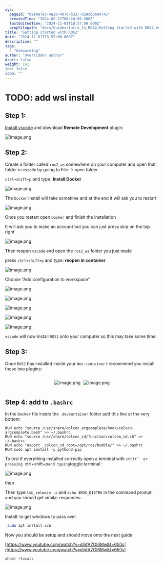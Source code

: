 ```yaml
---
sys:
  pageId: "89e0a78c-4e2b-4070-b327-d28cb0694742"
  createdTime: "2024-08-21T00:24:00.000Z"
  lastEditedTime: "2024-11-01T18:57:00.000Z"
  propFilepath: "docs/Guides/intro_to_ROS2/Getting started with ROS2.md"
title: "Getting started with ROS2"
date: "2024-11-01T18:57:00.000Z"
description: ""
tags:
  - "Onboarding"
author: "Overridden author"
draft: false
weight: 141
toc: false
icon: ""
---
```


# TODO: add wsl install

## Step 1:

[Install vscode](https://code.visualstudio.com/download) and download **Remote Development** plugin:

![image.png](https://prod-files-secure.s3.us-west-2.amazonaws.com/d518164a-d88e-44d1-a4ee-3adb3bd8bce0/efb52993-1881-4a40-b95e-6f020334f022/image.png?X-Amz-Algorithm=AWS4-HMAC-SHA256&X-Amz-Content-Sha256=UNSIGNED-PAYLOAD&X-Amz-Credential=ASIAZI2LB4662HJ4H7GI%2F20250317%2Fus-west-2%2Fs3%2Faws4_request&X-Amz-Date=20250317T090959Z&X-Amz-Expires=3600&X-Amz-Security-Token=IQoJb3JpZ2luX2VjEOj%2F%2F%2F%2F%2F%2F%2F%2F%2F%2FwEaCXVzLXdlc3QtMiJIMEYCIQDZCQYGpp8YF5t0SMjmPZvRhD6c%2FvV2q9hUCwbm8ZB9ZAIhAPu5km25WG2POD6q00UbHXMT5XMK0hjhBs9aB2bjM517Kv8DCEEQABoMNjM3NDIzMTgzODA1Igzj5HW%2FY84XCbN2dewq3AOLDsKDmIVN%2FXWTSPAjFU7j9zJiOFs4%2F%2BSQz5d%2FUXUNci%2Bh29Zy3Q4N4rXheWIV0C24n6vFSvp%2BwsHz%2F%2B0S4z2gjXfPNd191HTXyGMtS%2BBdH4SzOnyOFBqXygQZt5ejdL615iBAlG7R9lw1b50SKeDKyWdr6TAN%2FHkanW8tPxcavNsMUIzXEb7rL9D5XmmuMxD%2FSaf%2B%2BJdDfYGHiyCOMS%2BII5ARLykyVnjF%2BOAOTJ12NMrXz9bSdWVf%2BmQ6ughFWYNNAHIV4gTQGtMGqEZxWzVMaLkKpCg%2FIuRPqmpWIZT1SW4ylDZEgz9ywpzGsOth1jM0WYg5oWIDKzLivkhPD9jIwaXc32%2BwrRvgBOgK%2F8f550IsS3uDrF2YKFtIRxwlCPzeLNlHY4mlGT%2BGhqLpdO92%2FQAMIVGjTx8U4E%2BIV7LPNH7C%2Fx%2ByxpdII9kcnen2BJhCy2yi8L79aM%2F846QcjEQLoOtGc9kxYBis26sVJUyTv2GHdzOThakIFjDGrilfLpNGsOYt0Wm0hokLmKBMmX3tgryO0RGJHhTdkjrOCjqOZQuIiSDVGBqxOctO7pqeMc2RHEaulWEUZPd%2BQW4kUDlgwVfH0fFVVmZC0Nykmoxib2revV2cj7O%2BBEUKJTD7r9%2B%2BBjqkARPeci5wUY1AB0Fn1g33twsI4To%2BZSiwzYSphPGabGJPh5tbcUblfkkngCEqUThfBmUC%2BFE2gzVzC%2BTllQRn4fp3XwjmTm9a8R6LOH7Z9yFCsvHP3p5P8ld3hmQmBRF9XhaxqualzDrsEUQtv0%2BC5J6ymceupIqrWvlvkpEL%2FMK8nKX%2FXObY2Fe3pvkYSQKChUQLk1IPQrqe7XLzO2ip5ZEo86He&X-Amz-Signature=e5f2ba3d07f9f21edcae0885cce10420fd1267f12adf34e3f41cff87312a6498&X-Amz-SignedHeaders=host&x-id=GetObject)

## Step 2:

Create a folder called `ros2_ws` somewhere on your computer and open that folder in `vscode` by going to File → open folder 

`ctrl+shift+p` and type: **Install Docker**

![image.png](https://prod-files-secure.s3.us-west-2.amazonaws.com/d518164a-d88e-44d1-a4ee-3adb3bd8bce0/2269dc0e-1cd5-47ff-bceb-c04ad9b2eab0/image.png?X-Amz-Algorithm=AWS4-HMAC-SHA256&X-Amz-Content-Sha256=UNSIGNED-PAYLOAD&X-Amz-Credential=ASIAZI2LB4662HJ4H7GI%2F20250317%2Fus-west-2%2Fs3%2Faws4_request&X-Amz-Date=20250317T090959Z&X-Amz-Expires=3600&X-Amz-Security-Token=IQoJb3JpZ2luX2VjEOj%2F%2F%2F%2F%2F%2F%2F%2F%2F%2FwEaCXVzLXdlc3QtMiJIMEYCIQDZCQYGpp8YF5t0SMjmPZvRhD6c%2FvV2q9hUCwbm8ZB9ZAIhAPu5km25WG2POD6q00UbHXMT5XMK0hjhBs9aB2bjM517Kv8DCEEQABoMNjM3NDIzMTgzODA1Igzj5HW%2FY84XCbN2dewq3AOLDsKDmIVN%2FXWTSPAjFU7j9zJiOFs4%2F%2BSQz5d%2FUXUNci%2Bh29Zy3Q4N4rXheWIV0C24n6vFSvp%2BwsHz%2F%2B0S4z2gjXfPNd191HTXyGMtS%2BBdH4SzOnyOFBqXygQZt5ejdL615iBAlG7R9lw1b50SKeDKyWdr6TAN%2FHkanW8tPxcavNsMUIzXEb7rL9D5XmmuMxD%2FSaf%2B%2BJdDfYGHiyCOMS%2BII5ARLykyVnjF%2BOAOTJ12NMrXz9bSdWVf%2BmQ6ughFWYNNAHIV4gTQGtMGqEZxWzVMaLkKpCg%2FIuRPqmpWIZT1SW4ylDZEgz9ywpzGsOth1jM0WYg5oWIDKzLivkhPD9jIwaXc32%2BwrRvgBOgK%2F8f550IsS3uDrF2YKFtIRxwlCPzeLNlHY4mlGT%2BGhqLpdO92%2FQAMIVGjTx8U4E%2BIV7LPNH7C%2Fx%2ByxpdII9kcnen2BJhCy2yi8L79aM%2F846QcjEQLoOtGc9kxYBis26sVJUyTv2GHdzOThakIFjDGrilfLpNGsOYt0Wm0hokLmKBMmX3tgryO0RGJHhTdkjrOCjqOZQuIiSDVGBqxOctO7pqeMc2RHEaulWEUZPd%2BQW4kUDlgwVfH0fFVVmZC0Nykmoxib2revV2cj7O%2BBEUKJTD7r9%2B%2BBjqkARPeci5wUY1AB0Fn1g33twsI4To%2BZSiwzYSphPGabGJPh5tbcUblfkkngCEqUThfBmUC%2BFE2gzVzC%2BTllQRn4fp3XwjmTm9a8R6LOH7Z9yFCsvHP3p5P8ld3hmQmBRF9XhaxqualzDrsEUQtv0%2BC5J6ymceupIqrWvlvkpEL%2FMK8nKX%2FXObY2Fe3pvkYSQKChUQLk1IPQrqe7XLzO2ip5ZEo86He&X-Amz-Signature=d9217ceebe828764ad6d8955078a5599292961c7d1915117d877b28350561822&X-Amz-SignedHeaders=host&x-id=GetObject)

The `Docker` install will take sometime and at the end it will ask you to restart

![image.png](https://prod-files-secure.s3.us-west-2.amazonaws.com/d518164a-d88e-44d1-a4ee-3adb3bd8bce0/ed233f78-be33-4b1f-b89c-9c346c0e961e/image.png?X-Amz-Algorithm=AWS4-HMAC-SHA256&X-Amz-Content-Sha256=UNSIGNED-PAYLOAD&X-Amz-Credential=ASIAZI2LB4662HJ4H7GI%2F20250317%2Fus-west-2%2Fs3%2Faws4_request&X-Amz-Date=20250317T090959Z&X-Amz-Expires=3600&X-Amz-Security-Token=IQoJb3JpZ2luX2VjEOj%2F%2F%2F%2F%2F%2F%2F%2F%2F%2FwEaCXVzLXdlc3QtMiJIMEYCIQDZCQYGpp8YF5t0SMjmPZvRhD6c%2FvV2q9hUCwbm8ZB9ZAIhAPu5km25WG2POD6q00UbHXMT5XMK0hjhBs9aB2bjM517Kv8DCEEQABoMNjM3NDIzMTgzODA1Igzj5HW%2FY84XCbN2dewq3AOLDsKDmIVN%2FXWTSPAjFU7j9zJiOFs4%2F%2BSQz5d%2FUXUNci%2Bh29Zy3Q4N4rXheWIV0C24n6vFSvp%2BwsHz%2F%2B0S4z2gjXfPNd191HTXyGMtS%2BBdH4SzOnyOFBqXygQZt5ejdL615iBAlG7R9lw1b50SKeDKyWdr6TAN%2FHkanW8tPxcavNsMUIzXEb7rL9D5XmmuMxD%2FSaf%2B%2BJdDfYGHiyCOMS%2BII5ARLykyVnjF%2BOAOTJ12NMrXz9bSdWVf%2BmQ6ughFWYNNAHIV4gTQGtMGqEZxWzVMaLkKpCg%2FIuRPqmpWIZT1SW4ylDZEgz9ywpzGsOth1jM0WYg5oWIDKzLivkhPD9jIwaXc32%2BwrRvgBOgK%2F8f550IsS3uDrF2YKFtIRxwlCPzeLNlHY4mlGT%2BGhqLpdO92%2FQAMIVGjTx8U4E%2BIV7LPNH7C%2Fx%2ByxpdII9kcnen2BJhCy2yi8L79aM%2F846QcjEQLoOtGc9kxYBis26sVJUyTv2GHdzOThakIFjDGrilfLpNGsOYt0Wm0hokLmKBMmX3tgryO0RGJHhTdkjrOCjqOZQuIiSDVGBqxOctO7pqeMc2RHEaulWEUZPd%2BQW4kUDlgwVfH0fFVVmZC0Nykmoxib2revV2cj7O%2BBEUKJTD7r9%2B%2BBjqkARPeci5wUY1AB0Fn1g33twsI4To%2BZSiwzYSphPGabGJPh5tbcUblfkkngCEqUThfBmUC%2BFE2gzVzC%2BTllQRn4fp3XwjmTm9a8R6LOH7Z9yFCsvHP3p5P8ld3hmQmBRF9XhaxqualzDrsEUQtv0%2BC5J6ymceupIqrWvlvkpEL%2FMK8nKX%2FXObY2Fe3pvkYSQKChUQLk1IPQrqe7XLzO2ip5ZEo86He&X-Amz-Signature=d3a77f8afc8a8bc8bd5c4026f88cb5bd224993a515f43f992749f078db76d070&X-Amz-SignedHeaders=host&x-id=GetObject)

Once you restart open `Docker` and finish the installation

It will ask you to make an account but you can just press skip on the top right

![image.png](https://prod-files-secure.s3.us-west-2.amazonaws.com/d518164a-d88e-44d1-a4ee-3adb3bd8bce0/21010ad9-1659-4fd9-9f59-9932a09b2a3d/image.png?X-Amz-Algorithm=AWS4-HMAC-SHA256&X-Amz-Content-Sha256=UNSIGNED-PAYLOAD&X-Amz-Credential=ASIAZI2LB4662HJ4H7GI%2F20250317%2Fus-west-2%2Fs3%2Faws4_request&X-Amz-Date=20250317T090959Z&X-Amz-Expires=3600&X-Amz-Security-Token=IQoJb3JpZ2luX2VjEOj%2F%2F%2F%2F%2F%2F%2F%2F%2F%2FwEaCXVzLXdlc3QtMiJIMEYCIQDZCQYGpp8YF5t0SMjmPZvRhD6c%2FvV2q9hUCwbm8ZB9ZAIhAPu5km25WG2POD6q00UbHXMT5XMK0hjhBs9aB2bjM517Kv8DCEEQABoMNjM3NDIzMTgzODA1Igzj5HW%2FY84XCbN2dewq3AOLDsKDmIVN%2FXWTSPAjFU7j9zJiOFs4%2F%2BSQz5d%2FUXUNci%2Bh29Zy3Q4N4rXheWIV0C24n6vFSvp%2BwsHz%2F%2B0S4z2gjXfPNd191HTXyGMtS%2BBdH4SzOnyOFBqXygQZt5ejdL615iBAlG7R9lw1b50SKeDKyWdr6TAN%2FHkanW8tPxcavNsMUIzXEb7rL9D5XmmuMxD%2FSaf%2B%2BJdDfYGHiyCOMS%2BII5ARLykyVnjF%2BOAOTJ12NMrXz9bSdWVf%2BmQ6ughFWYNNAHIV4gTQGtMGqEZxWzVMaLkKpCg%2FIuRPqmpWIZT1SW4ylDZEgz9ywpzGsOth1jM0WYg5oWIDKzLivkhPD9jIwaXc32%2BwrRvgBOgK%2F8f550IsS3uDrF2YKFtIRxwlCPzeLNlHY4mlGT%2BGhqLpdO92%2FQAMIVGjTx8U4E%2BIV7LPNH7C%2Fx%2ByxpdII9kcnen2BJhCy2yi8L79aM%2F846QcjEQLoOtGc9kxYBis26sVJUyTv2GHdzOThakIFjDGrilfLpNGsOYt0Wm0hokLmKBMmX3tgryO0RGJHhTdkjrOCjqOZQuIiSDVGBqxOctO7pqeMc2RHEaulWEUZPd%2BQW4kUDlgwVfH0fFVVmZC0Nykmoxib2revV2cj7O%2BBEUKJTD7r9%2B%2BBjqkARPeci5wUY1AB0Fn1g33twsI4To%2BZSiwzYSphPGabGJPh5tbcUblfkkngCEqUThfBmUC%2BFE2gzVzC%2BTllQRn4fp3XwjmTm9a8R6LOH7Z9yFCsvHP3p5P8ld3hmQmBRF9XhaxqualzDrsEUQtv0%2BC5J6ymceupIqrWvlvkpEL%2FMK8nKX%2FXObY2Fe3pvkYSQKChUQLk1IPQrqe7XLzO2ip5ZEo86He&X-Amz-Signature=0913995de78e4385cf6322b56f3e482474605830b0be08323fd1215d9114a56d&X-Amz-SignedHeaders=host&x-id=GetObject)

Then reopen `vscode` and open the `ros2_ws` folder you just made

press `ctrl+shift+p` and type: **reopen in container**

![image.png](https://prod-files-secure.s3.us-west-2.amazonaws.com/d518164a-d88e-44d1-a4ee-3adb3bd8bce0/4e93b8c2-41ad-488c-8095-c74205196118/image.png?X-Amz-Algorithm=AWS4-HMAC-SHA256&X-Amz-Content-Sha256=UNSIGNED-PAYLOAD&X-Amz-Credential=ASIAZI2LB4662HJ4H7GI%2F20250317%2Fus-west-2%2Fs3%2Faws4_request&X-Amz-Date=20250317T090959Z&X-Amz-Expires=3600&X-Amz-Security-Token=IQoJb3JpZ2luX2VjEOj%2F%2F%2F%2F%2F%2F%2F%2F%2F%2FwEaCXVzLXdlc3QtMiJIMEYCIQDZCQYGpp8YF5t0SMjmPZvRhD6c%2FvV2q9hUCwbm8ZB9ZAIhAPu5km25WG2POD6q00UbHXMT5XMK0hjhBs9aB2bjM517Kv8DCEEQABoMNjM3NDIzMTgzODA1Igzj5HW%2FY84XCbN2dewq3AOLDsKDmIVN%2FXWTSPAjFU7j9zJiOFs4%2F%2BSQz5d%2FUXUNci%2Bh29Zy3Q4N4rXheWIV0C24n6vFSvp%2BwsHz%2F%2B0S4z2gjXfPNd191HTXyGMtS%2BBdH4SzOnyOFBqXygQZt5ejdL615iBAlG7R9lw1b50SKeDKyWdr6TAN%2FHkanW8tPxcavNsMUIzXEb7rL9D5XmmuMxD%2FSaf%2B%2BJdDfYGHiyCOMS%2BII5ARLykyVnjF%2BOAOTJ12NMrXz9bSdWVf%2BmQ6ughFWYNNAHIV4gTQGtMGqEZxWzVMaLkKpCg%2FIuRPqmpWIZT1SW4ylDZEgz9ywpzGsOth1jM0WYg5oWIDKzLivkhPD9jIwaXc32%2BwrRvgBOgK%2F8f550IsS3uDrF2YKFtIRxwlCPzeLNlHY4mlGT%2BGhqLpdO92%2FQAMIVGjTx8U4E%2BIV7LPNH7C%2Fx%2ByxpdII9kcnen2BJhCy2yi8L79aM%2F846QcjEQLoOtGc9kxYBis26sVJUyTv2GHdzOThakIFjDGrilfLpNGsOYt0Wm0hokLmKBMmX3tgryO0RGJHhTdkjrOCjqOZQuIiSDVGBqxOctO7pqeMc2RHEaulWEUZPd%2BQW4kUDlgwVfH0fFVVmZC0Nykmoxib2revV2cj7O%2BBEUKJTD7r9%2B%2BBjqkARPeci5wUY1AB0Fn1g33twsI4To%2BZSiwzYSphPGabGJPh5tbcUblfkkngCEqUThfBmUC%2BFE2gzVzC%2BTllQRn4fp3XwjmTm9a8R6LOH7Z9yFCsvHP3p5P8ld3hmQmBRF9XhaxqualzDrsEUQtv0%2BC5J6ymceupIqrWvlvkpEL%2FMK8nKX%2FXObY2Fe3pvkYSQKChUQLk1IPQrqe7XLzO2ip5ZEo86He&X-Amz-Signature=273d89c1ff546f79d6da7a9729dd697415b2c3a06f069721217d78044c4a4e0c&X-Amz-SignedHeaders=host&x-id=GetObject)

Choose “Add configuration to workspace”

![image.png](https://prod-files-secure.s3.us-west-2.amazonaws.com/d518164a-d88e-44d1-a4ee-3adb3bd8bce0/9560b282-5060-4989-ba37-97e7b2c22476/image.png?X-Amz-Algorithm=AWS4-HMAC-SHA256&X-Amz-Content-Sha256=UNSIGNED-PAYLOAD&X-Amz-Credential=ASIAZI2LB4662HJ4H7GI%2F20250317%2Fus-west-2%2Fs3%2Faws4_request&X-Amz-Date=20250317T090959Z&X-Amz-Expires=3600&X-Amz-Security-Token=IQoJb3JpZ2luX2VjEOj%2F%2F%2F%2F%2F%2F%2F%2F%2F%2FwEaCXVzLXdlc3QtMiJIMEYCIQDZCQYGpp8YF5t0SMjmPZvRhD6c%2FvV2q9hUCwbm8ZB9ZAIhAPu5km25WG2POD6q00UbHXMT5XMK0hjhBs9aB2bjM517Kv8DCEEQABoMNjM3NDIzMTgzODA1Igzj5HW%2FY84XCbN2dewq3AOLDsKDmIVN%2FXWTSPAjFU7j9zJiOFs4%2F%2BSQz5d%2FUXUNci%2Bh29Zy3Q4N4rXheWIV0C24n6vFSvp%2BwsHz%2F%2B0S4z2gjXfPNd191HTXyGMtS%2BBdH4SzOnyOFBqXygQZt5ejdL615iBAlG7R9lw1b50SKeDKyWdr6TAN%2FHkanW8tPxcavNsMUIzXEb7rL9D5XmmuMxD%2FSaf%2B%2BJdDfYGHiyCOMS%2BII5ARLykyVnjF%2BOAOTJ12NMrXz9bSdWVf%2BmQ6ughFWYNNAHIV4gTQGtMGqEZxWzVMaLkKpCg%2FIuRPqmpWIZT1SW4ylDZEgz9ywpzGsOth1jM0WYg5oWIDKzLivkhPD9jIwaXc32%2BwrRvgBOgK%2F8f550IsS3uDrF2YKFtIRxwlCPzeLNlHY4mlGT%2BGhqLpdO92%2FQAMIVGjTx8U4E%2BIV7LPNH7C%2Fx%2ByxpdII9kcnen2BJhCy2yi8L79aM%2F846QcjEQLoOtGc9kxYBis26sVJUyTv2GHdzOThakIFjDGrilfLpNGsOYt0Wm0hokLmKBMmX3tgryO0RGJHhTdkjrOCjqOZQuIiSDVGBqxOctO7pqeMc2RHEaulWEUZPd%2BQW4kUDlgwVfH0fFVVmZC0Nykmoxib2revV2cj7O%2BBEUKJTD7r9%2B%2BBjqkARPeci5wUY1AB0Fn1g33twsI4To%2BZSiwzYSphPGabGJPh5tbcUblfkkngCEqUThfBmUC%2BFE2gzVzC%2BTllQRn4fp3XwjmTm9a8R6LOH7Z9yFCsvHP3p5P8ld3hmQmBRF9XhaxqualzDrsEUQtv0%2BC5J6ymceupIqrWvlvkpEL%2FMK8nKX%2FXObY2Fe3pvkYSQKChUQLk1IPQrqe7XLzO2ip5ZEo86He&X-Amz-Signature=255ee9c9673894b7deec85a5de8c797b1542f0a14c6ab610510f9c006b8e2213&X-Amz-SignedHeaders=host&x-id=GetObject)

![image.png](https://prod-files-secure.s3.us-west-2.amazonaws.com/d518164a-d88e-44d1-a4ee-3adb3bd8bce0/2ee63f81-886b-48e8-a553-dc6e5eac99e4/image.png?X-Amz-Algorithm=AWS4-HMAC-SHA256&X-Amz-Content-Sha256=UNSIGNED-PAYLOAD&X-Amz-Credential=ASIAZI2LB4662HJ4H7GI%2F20250317%2Fus-west-2%2Fs3%2Faws4_request&X-Amz-Date=20250317T090959Z&X-Amz-Expires=3600&X-Amz-Security-Token=IQoJb3JpZ2luX2VjEOj%2F%2F%2F%2F%2F%2F%2F%2F%2F%2FwEaCXVzLXdlc3QtMiJIMEYCIQDZCQYGpp8YF5t0SMjmPZvRhD6c%2FvV2q9hUCwbm8ZB9ZAIhAPu5km25WG2POD6q00UbHXMT5XMK0hjhBs9aB2bjM517Kv8DCEEQABoMNjM3NDIzMTgzODA1Igzj5HW%2FY84XCbN2dewq3AOLDsKDmIVN%2FXWTSPAjFU7j9zJiOFs4%2F%2BSQz5d%2FUXUNci%2Bh29Zy3Q4N4rXheWIV0C24n6vFSvp%2BwsHz%2F%2B0S4z2gjXfPNd191HTXyGMtS%2BBdH4SzOnyOFBqXygQZt5ejdL615iBAlG7R9lw1b50SKeDKyWdr6TAN%2FHkanW8tPxcavNsMUIzXEb7rL9D5XmmuMxD%2FSaf%2B%2BJdDfYGHiyCOMS%2BII5ARLykyVnjF%2BOAOTJ12NMrXz9bSdWVf%2BmQ6ughFWYNNAHIV4gTQGtMGqEZxWzVMaLkKpCg%2FIuRPqmpWIZT1SW4ylDZEgz9ywpzGsOth1jM0WYg5oWIDKzLivkhPD9jIwaXc32%2BwrRvgBOgK%2F8f550IsS3uDrF2YKFtIRxwlCPzeLNlHY4mlGT%2BGhqLpdO92%2FQAMIVGjTx8U4E%2BIV7LPNH7C%2Fx%2ByxpdII9kcnen2BJhCy2yi8L79aM%2F846QcjEQLoOtGc9kxYBis26sVJUyTv2GHdzOThakIFjDGrilfLpNGsOYt0Wm0hokLmKBMmX3tgryO0RGJHhTdkjrOCjqOZQuIiSDVGBqxOctO7pqeMc2RHEaulWEUZPd%2BQW4kUDlgwVfH0fFVVmZC0Nykmoxib2revV2cj7O%2BBEUKJTD7r9%2B%2BBjqkARPeci5wUY1AB0Fn1g33twsI4To%2BZSiwzYSphPGabGJPh5tbcUblfkkngCEqUThfBmUC%2BFE2gzVzC%2BTllQRn4fp3XwjmTm9a8R6LOH7Z9yFCsvHP3p5P8ld3hmQmBRF9XhaxqualzDrsEUQtv0%2BC5J6ymceupIqrWvlvkpEL%2FMK8nKX%2FXObY2Fe3pvkYSQKChUQLk1IPQrqe7XLzO2ip5ZEo86He&X-Amz-Signature=b24e3c0f81c65efb96dadf6f443057a21329bdabb2a7b0a5fe76c965e3ef6f50&X-Amz-SignedHeaders=host&x-id=GetObject)

![image.png](https://prod-files-secure.s3.us-west-2.amazonaws.com/d518164a-d88e-44d1-a4ee-3adb3bd8bce0/ae1580b2-b048-407e-aed9-b584224a7a04/image.png?X-Amz-Algorithm=AWS4-HMAC-SHA256&X-Amz-Content-Sha256=UNSIGNED-PAYLOAD&X-Amz-Credential=ASIAZI2LB4662HJ4H7GI%2F20250317%2Fus-west-2%2Fs3%2Faws4_request&X-Amz-Date=20250317T090959Z&X-Amz-Expires=3600&X-Amz-Security-Token=IQoJb3JpZ2luX2VjEOj%2F%2F%2F%2F%2F%2F%2F%2F%2F%2FwEaCXVzLXdlc3QtMiJIMEYCIQDZCQYGpp8YF5t0SMjmPZvRhD6c%2FvV2q9hUCwbm8ZB9ZAIhAPu5km25WG2POD6q00UbHXMT5XMK0hjhBs9aB2bjM517Kv8DCEEQABoMNjM3NDIzMTgzODA1Igzj5HW%2FY84XCbN2dewq3AOLDsKDmIVN%2FXWTSPAjFU7j9zJiOFs4%2F%2BSQz5d%2FUXUNci%2Bh29Zy3Q4N4rXheWIV0C24n6vFSvp%2BwsHz%2F%2B0S4z2gjXfPNd191HTXyGMtS%2BBdH4SzOnyOFBqXygQZt5ejdL615iBAlG7R9lw1b50SKeDKyWdr6TAN%2FHkanW8tPxcavNsMUIzXEb7rL9D5XmmuMxD%2FSaf%2B%2BJdDfYGHiyCOMS%2BII5ARLykyVnjF%2BOAOTJ12NMrXz9bSdWVf%2BmQ6ughFWYNNAHIV4gTQGtMGqEZxWzVMaLkKpCg%2FIuRPqmpWIZT1SW4ylDZEgz9ywpzGsOth1jM0WYg5oWIDKzLivkhPD9jIwaXc32%2BwrRvgBOgK%2F8f550IsS3uDrF2YKFtIRxwlCPzeLNlHY4mlGT%2BGhqLpdO92%2FQAMIVGjTx8U4E%2BIV7LPNH7C%2Fx%2ByxpdII9kcnen2BJhCy2yi8L79aM%2F846QcjEQLoOtGc9kxYBis26sVJUyTv2GHdzOThakIFjDGrilfLpNGsOYt0Wm0hokLmKBMmX3tgryO0RGJHhTdkjrOCjqOZQuIiSDVGBqxOctO7pqeMc2RHEaulWEUZPd%2BQW4kUDlgwVfH0fFVVmZC0Nykmoxib2revV2cj7O%2BBEUKJTD7r9%2B%2BBjqkARPeci5wUY1AB0Fn1g33twsI4To%2BZSiwzYSphPGabGJPh5tbcUblfkkngCEqUThfBmUC%2BFE2gzVzC%2BTllQRn4fp3XwjmTm9a8R6LOH7Z9yFCsvHP3p5P8ld3hmQmBRF9XhaxqualzDrsEUQtv0%2BC5J6ymceupIqrWvlvkpEL%2FMK8nKX%2FXObY2Fe3pvkYSQKChUQLk1IPQrqe7XLzO2ip5ZEo86He&X-Amz-Signature=af9812fbd00793702bf6d189158e7df31771ab419d065081ad2a1263a35e14a5&X-Amz-SignedHeaders=host&x-id=GetObject)

![image.png](https://prod-files-secure.s3.us-west-2.amazonaws.com/d518164a-d88e-44d1-a4ee-3adb3bd8bce0/53255b28-f75e-430f-b9e3-c0ac8577e42b/image.png?X-Amz-Algorithm=AWS4-HMAC-SHA256&X-Amz-Content-Sha256=UNSIGNED-PAYLOAD&X-Amz-Credential=ASIAZI2LB4662HJ4H7GI%2F20250317%2Fus-west-2%2Fs3%2Faws4_request&X-Amz-Date=20250317T090959Z&X-Amz-Expires=3600&X-Amz-Security-Token=IQoJb3JpZ2luX2VjEOj%2F%2F%2F%2F%2F%2F%2F%2F%2F%2FwEaCXVzLXdlc3QtMiJIMEYCIQDZCQYGpp8YF5t0SMjmPZvRhD6c%2FvV2q9hUCwbm8ZB9ZAIhAPu5km25WG2POD6q00UbHXMT5XMK0hjhBs9aB2bjM517Kv8DCEEQABoMNjM3NDIzMTgzODA1Igzj5HW%2FY84XCbN2dewq3AOLDsKDmIVN%2FXWTSPAjFU7j9zJiOFs4%2F%2BSQz5d%2FUXUNci%2Bh29Zy3Q4N4rXheWIV0C24n6vFSvp%2BwsHz%2F%2B0S4z2gjXfPNd191HTXyGMtS%2BBdH4SzOnyOFBqXygQZt5ejdL615iBAlG7R9lw1b50SKeDKyWdr6TAN%2FHkanW8tPxcavNsMUIzXEb7rL9D5XmmuMxD%2FSaf%2B%2BJdDfYGHiyCOMS%2BII5ARLykyVnjF%2BOAOTJ12NMrXz9bSdWVf%2BmQ6ughFWYNNAHIV4gTQGtMGqEZxWzVMaLkKpCg%2FIuRPqmpWIZT1SW4ylDZEgz9ywpzGsOth1jM0WYg5oWIDKzLivkhPD9jIwaXc32%2BwrRvgBOgK%2F8f550IsS3uDrF2YKFtIRxwlCPzeLNlHY4mlGT%2BGhqLpdO92%2FQAMIVGjTx8U4E%2BIV7LPNH7C%2Fx%2ByxpdII9kcnen2BJhCy2yi8L79aM%2F846QcjEQLoOtGc9kxYBis26sVJUyTv2GHdzOThakIFjDGrilfLpNGsOYt0Wm0hokLmKBMmX3tgryO0RGJHhTdkjrOCjqOZQuIiSDVGBqxOctO7pqeMc2RHEaulWEUZPd%2BQW4kUDlgwVfH0fFVVmZC0Nykmoxib2revV2cj7O%2BBEUKJTD7r9%2B%2BBjqkARPeci5wUY1AB0Fn1g33twsI4To%2BZSiwzYSphPGabGJPh5tbcUblfkkngCEqUThfBmUC%2BFE2gzVzC%2BTllQRn4fp3XwjmTm9a8R6LOH7Z9yFCsvHP3p5P8ld3hmQmBRF9XhaxqualzDrsEUQtv0%2BC5J6ymceupIqrWvlvkpEL%2FMK8nKX%2FXObY2Fe3pvkYSQKChUQLk1IPQrqe7XLzO2ip5ZEo86He&X-Amz-Signature=84fe10ca91fb03eea6f10a0ccc874c5993c842f6a5e6a07c04f5c793c1f5ba9d&X-Amz-SignedHeaders=host&x-id=GetObject)

![image.png](https://prod-files-secure.s3.us-west-2.amazonaws.com/d518164a-d88e-44d1-a4ee-3adb3bd8bce0/7c562767-5af9-4ffb-97d1-327bcdf4ee00/image.png?X-Amz-Algorithm=AWS4-HMAC-SHA256&X-Amz-Content-Sha256=UNSIGNED-PAYLOAD&X-Amz-Credential=ASIAZI2LB4662HJ4H7GI%2F20250317%2Fus-west-2%2Fs3%2Faws4_request&X-Amz-Date=20250317T090959Z&X-Amz-Expires=3600&X-Amz-Security-Token=IQoJb3JpZ2luX2VjEOj%2F%2F%2F%2F%2F%2F%2F%2F%2F%2FwEaCXVzLXdlc3QtMiJIMEYCIQDZCQYGpp8YF5t0SMjmPZvRhD6c%2FvV2q9hUCwbm8ZB9ZAIhAPu5km25WG2POD6q00UbHXMT5XMK0hjhBs9aB2bjM517Kv8DCEEQABoMNjM3NDIzMTgzODA1Igzj5HW%2FY84XCbN2dewq3AOLDsKDmIVN%2FXWTSPAjFU7j9zJiOFs4%2F%2BSQz5d%2FUXUNci%2Bh29Zy3Q4N4rXheWIV0C24n6vFSvp%2BwsHz%2F%2B0S4z2gjXfPNd191HTXyGMtS%2BBdH4SzOnyOFBqXygQZt5ejdL615iBAlG7R9lw1b50SKeDKyWdr6TAN%2FHkanW8tPxcavNsMUIzXEb7rL9D5XmmuMxD%2FSaf%2B%2BJdDfYGHiyCOMS%2BII5ARLykyVnjF%2BOAOTJ12NMrXz9bSdWVf%2BmQ6ughFWYNNAHIV4gTQGtMGqEZxWzVMaLkKpCg%2FIuRPqmpWIZT1SW4ylDZEgz9ywpzGsOth1jM0WYg5oWIDKzLivkhPD9jIwaXc32%2BwrRvgBOgK%2F8f550IsS3uDrF2YKFtIRxwlCPzeLNlHY4mlGT%2BGhqLpdO92%2FQAMIVGjTx8U4E%2BIV7LPNH7C%2Fx%2ByxpdII9kcnen2BJhCy2yi8L79aM%2F846QcjEQLoOtGc9kxYBis26sVJUyTv2GHdzOThakIFjDGrilfLpNGsOYt0Wm0hokLmKBMmX3tgryO0RGJHhTdkjrOCjqOZQuIiSDVGBqxOctO7pqeMc2RHEaulWEUZPd%2BQW4kUDlgwVfH0fFVVmZC0Nykmoxib2revV2cj7O%2BBEUKJTD7r9%2B%2BBjqkARPeci5wUY1AB0Fn1g33twsI4To%2BZSiwzYSphPGabGJPh5tbcUblfkkngCEqUThfBmUC%2BFE2gzVzC%2BTllQRn4fp3XwjmTm9a8R6LOH7Z9yFCsvHP3p5P8ld3hmQmBRF9XhaxqualzDrsEUQtv0%2BC5J6ymceupIqrWvlvkpEL%2FMK8nKX%2FXObY2Fe3pvkYSQKChUQLk1IPQrqe7XLzO2ip5ZEo86He&X-Amz-Signature=253920dc30ffe86b08ff286f54d0333d2bd8a220e95043197ee8504bf2baa610&X-Amz-SignedHeaders=host&x-id=GetObject)

`vscode` will now install `ROS2` onto your computer so this may take some time.

## Step 3:

Once `ROS2` has installed inside your `dev-container` I recommend you install these two plugins:

<div style="display: flex;flex-direction: row; column-gap:10px; max-width: 630px;justify-content: center;">
<div>

![image.png](https://prod-files-secure.s3.us-west-2.amazonaws.com/d518164a-d88e-44d1-a4ee-3adb3bd8bce0/3fc3d550-5a54-4ba1-ba6b-faa01cdb7369/image.png?X-Amz-Algorithm=AWS4-HMAC-SHA256&X-Amz-Content-Sha256=UNSIGNED-PAYLOAD&X-Amz-Credential=ASIAZI2LB4665AKNUK4U%2F20250317%2Fus-west-2%2Fs3%2Faws4_request&X-Amz-Date=20250317T091002Z&X-Amz-Expires=3600&X-Amz-Security-Token=IQoJb3JpZ2luX2VjEOj%2F%2F%2F%2F%2F%2F%2F%2F%2F%2FwEaCXVzLXdlc3QtMiJIMEYCIQCM3EP%2FQL3ejeSB8VukZB6VTHdPCq4Lmm4FypgAqDuHPQIhAJ43iLakwQgCU7AyQmsvJb7BhVzd%2FTS8gMIGMAIV1uNyKv8DCEEQABoMNjM3NDIzMTgzODA1IgyEqFHYHGbZGVypQ74q3APoFHWc3gDDowV%2B9zJXg9xH0Z95WGTd1Nqzkz0opyRsnKl1ux6F2VGevR8NFelsVGr7XfmEGaNOVnUWCUhPA9iD2rQfzlPz3l5L3FTXvOl157yqZgLp8aFD%2F6HUnI4iXulW%2F4u3XiwDi2fH7SpPEQaxRCcBOW2ZBH21hZNOpuVkXAj0MkDUQ6CEO7DBMt3viHviuOe9iuxWGibjmmr6bgin740k2%2FL6Ny14UHymvZWjIYg65bmYuXYj9deIRZQ%2BGSCHOdAUChSZODmKerWbYQ0RVPQccopFM%2F1mWGiliZ1tJ045zeb758z6X5YNxMLpNl3Z4Iucbz9%2BkAx%2FaD6oHnY2I%2FkzqhlxGXGSGq8k6PLcJRJ0ulPOU5tlk6Rz%2FUAPZrU7LbCPW%2FD8hBTjEbR8oJf7pJxvI%2FXnwDr58sGb6bMren7brZ5xc0pZJY11S4Vfa4Y0QISuRwqeo16BEwrulr6EGWUituAKa63%2F2jexHv8WwEgFKtymm3eGMLnWrJzIJa6Kj46O212mqCLPXVL7QpXUs6dbErLg76lXBM6JD2Q3Eb63u9Ct%2Bt7igZj9sHCKaMzUgEGn3qGjQpDZLGNZNa0zJqj0iMvFry4VAwApDouANDwZ4Q5w8j1ET30iBTCcsN%2B%2BBjqkAew08GUfaFdpTR%2BVHPmMh7pNrUI76TKmMljFWrkARTuNF7spFBk09I3ABXzaBpAv7JY%2B5s%2Fs8vECPdibeAdgnd1gFuJ6jT%2F%2FuJBMqiiWGzFDq4dnO5kPNSbMrnWp0b3jfHSgBYyZQ5pg1RZAQ%2Fwp2%2Bz%2Bg8YrcYWpzArzAdySo2BQ17sdQTx1ma7PvJo4DAIoLuBjppHjIfdWdKcQEME2awe9ziBv&X-Amz-Signature=717b1b6d02bcebd3489abe9b671661148d6698e8dab45e82cd4ee80bf5bd5c33&X-Amz-SignedHeaders=host&x-id=GetObject)

</div>
<div>

![image.png](https://prod-files-secure.s3.us-west-2.amazonaws.com/d518164a-d88e-44d1-a4ee-3adb3bd8bce0/d994cc66-13c2-4093-a5a3-f84cf4601a82/image.png?X-Amz-Algorithm=AWS4-HMAC-SHA256&X-Amz-Content-Sha256=UNSIGNED-PAYLOAD&X-Amz-Credential=ASIAZI2LB466RCOAXW5A%2F20250317%2Fus-west-2%2Fs3%2Faws4_request&X-Amz-Date=20250317T091003Z&X-Amz-Expires=3600&X-Amz-Security-Token=IQoJb3JpZ2luX2VjEOj%2F%2F%2F%2F%2F%2F%2F%2F%2F%2FwEaCXVzLXdlc3QtMiJHMEUCICJmu%2FwV3tD0rQO17YZmpPvqHsqzfBvPd7oeN71pKwNQAiEAwq2sSZAuj5KROLk3K0jRrflWzHEQUDNKSWHP2kz%2B5T8q%2FwMIQRAAGgw2Mzc0MjMxODM4MDUiDOEjM36IXn4mijJRfircA1mQXr50GYEaNevnRgXr9YUTSlXaF1WX9cwhsOjND5gDWuZV9SPAT2Q8Vr3vb13eqyWjpPBwahfs5KvcCR5t9c2srv0T8BWQOc4dk7nWEYP0lQ9w9Vvl9CIbjwWeEUSutDaUmxv6W7WMcGH%2BgvE7jtztcGNttX%2B9T9RicV80VmTbZH12Dqfl95rIXri%2FwNfba8MqP%2FUNUeeNshC0g7moGHrDn24Ry9SvZPdYQpbRYVstlbilrDqlzdHqOn9TEI5%2Feom9TT1eN2nXsFRJY%2FZEfwlMu%2BWU6Or%2FQMK3LzRtT1aA5vCuLr%2BQVgvTpraQnSWqy%2F0uk9OaDWutZrdqlv8P2%2FT31dTkeQFG7dY%2FaT2ei4Va5oH2CMpClD%2FvPnTpgBsdXXaPjxaVM1cc8DCRr0CLjUoqVFVJOBRvZuiKtaWnEOERQ%2B0fVHaI445J231RDM8Ij8OC4mq1wz9VSQ5BLa65ynxC0q7mMGHsPl1U6OhVaRKpzuTJ2AH8cK%2F7HxMvNcLLfvN2Gr8V7bWZ2V7wZsTTvA3%2BIfpNV4lArHLj9gME2SoDdXEtORmfQhjgQHs%2FW7lV3S%2Frv8iTbfd%2F63xSceDagabdl1vrsHTKWcFc65UGBbVSAsrhpVG2gSCn5qyfMKSw374GOqUBkE%2FAkpo8YzzEzmERUahYE0yyayb3PdVklb%2FPHlBZ1SAbO1cYP9KsCOZPu0VAirePen05FGUyhhNnL2SbAwtdxCUabfqlaK3EgqlU4%2BgvHiCSHbsZti7Zl409NF5juoetSQtQhMaqA2DeYpg%2Bf6VxQWEWUISNm3BRMxIbbFusxpw2pZwxQu%2FEy7AbaC1qH5%2FuPVP1t8Csou6Wvww9dUF8buFVLmJ8&X-Amz-Signature=1b24e8079f016c7b6b93786db13ca6395bb814e35c19c70cac0b185368f6fde1&X-Amz-SignedHeaders=host&x-id=GetObject)

</div>
</div>

## Step 4: add to `.bashrc`

In the `Docker` file inside the `.devcontainer` folder add this line at the very bottom: 

```docker
RUN echo "source /usr/share/colcon_argcomplete/hook/colcon-argcomplete.bash" >> ~/.bashrc
RUN echo "source /usr/share/colcon_cd/function/colcon_cd.sh" >> ~/.bashrc
RUN echo "export _colcon_cd_root=/opt/ros/humble/" >> ~/.bashrc
RUN sudo apt install -y python3-pip 
```

To test if everything installed correctly open a terminal with `ctrl+`` or pressing `ctrl+shift+p` and typing `toggle terminal`:

![image.png](https://prod-files-secure.s3.us-west-2.amazonaws.com/d518164a-d88e-44d1-a4ee-3adb3bd8bce0/6a4943d8-b04e-4c02-9a58-775f3384d1a5/image.png?X-Amz-Algorithm=AWS4-HMAC-SHA256&X-Amz-Content-Sha256=UNSIGNED-PAYLOAD&X-Amz-Credential=ASIAZI2LB4662HJ4H7GI%2F20250317%2Fus-west-2%2Fs3%2Faws4_request&X-Amz-Date=20250317T090959Z&X-Amz-Expires=3600&X-Amz-Security-Token=IQoJb3JpZ2luX2VjEOj%2F%2F%2F%2F%2F%2F%2F%2F%2F%2FwEaCXVzLXdlc3QtMiJIMEYCIQDZCQYGpp8YF5t0SMjmPZvRhD6c%2FvV2q9hUCwbm8ZB9ZAIhAPu5km25WG2POD6q00UbHXMT5XMK0hjhBs9aB2bjM517Kv8DCEEQABoMNjM3NDIzMTgzODA1Igzj5HW%2FY84XCbN2dewq3AOLDsKDmIVN%2FXWTSPAjFU7j9zJiOFs4%2F%2BSQz5d%2FUXUNci%2Bh29Zy3Q4N4rXheWIV0C24n6vFSvp%2BwsHz%2F%2B0S4z2gjXfPNd191HTXyGMtS%2BBdH4SzOnyOFBqXygQZt5ejdL615iBAlG7R9lw1b50SKeDKyWdr6TAN%2FHkanW8tPxcavNsMUIzXEb7rL9D5XmmuMxD%2FSaf%2B%2BJdDfYGHiyCOMS%2BII5ARLykyVnjF%2BOAOTJ12NMrXz9bSdWVf%2BmQ6ughFWYNNAHIV4gTQGtMGqEZxWzVMaLkKpCg%2FIuRPqmpWIZT1SW4ylDZEgz9ywpzGsOth1jM0WYg5oWIDKzLivkhPD9jIwaXc32%2BwrRvgBOgK%2F8f550IsS3uDrF2YKFtIRxwlCPzeLNlHY4mlGT%2BGhqLpdO92%2FQAMIVGjTx8U4E%2BIV7LPNH7C%2Fx%2ByxpdII9kcnen2BJhCy2yi8L79aM%2F846QcjEQLoOtGc9kxYBis26sVJUyTv2GHdzOThakIFjDGrilfLpNGsOYt0Wm0hokLmKBMmX3tgryO0RGJHhTdkjrOCjqOZQuIiSDVGBqxOctO7pqeMc2RHEaulWEUZPd%2BQW4kUDlgwVfH0fFVVmZC0Nykmoxib2revV2cj7O%2BBEUKJTD7r9%2B%2BBjqkARPeci5wUY1AB0Fn1g33twsI4To%2BZSiwzYSphPGabGJPh5tbcUblfkkngCEqUThfBmUC%2BFE2gzVzC%2BTllQRn4fp3XwjmTm9a8R6LOH7Z9yFCsvHP3p5P8ld3hmQmBRF9XhaxqualzDrsEUQtv0%2BC5J6ymceupIqrWvlvkpEL%2FMK8nKX%2FXObY2Fe3pvkYSQKChUQLk1IPQrqe7XLzO2ip5ZEo86He&X-Amz-Signature=214b5466452d45b819650c06d9b501270d487c4c6565c0fde5b1b6a97c1d87bc&X-Amz-SignedHeaders=host&x-id=GetObject)

then 

Then type `lsb_release -a` and `echo $ROS_DISTRO` in the command prompt and you should get similar responses:

![image.png](https://prod-files-secure.s3.us-west-2.amazonaws.com/d518164a-d88e-44d1-a4ee-3adb3bd8bce0/3e635dec-a805-4e85-8b9e-d000e5b71a4e/image.png?X-Amz-Algorithm=AWS4-HMAC-SHA256&X-Amz-Content-Sha256=UNSIGNED-PAYLOAD&X-Amz-Credential=ASIAZI2LB4662HJ4H7GI%2F20250317%2Fus-west-2%2Fs3%2Faws4_request&X-Amz-Date=20250317T090959Z&X-Amz-Expires=3600&X-Amz-Security-Token=IQoJb3JpZ2luX2VjEOj%2F%2F%2F%2F%2F%2F%2F%2F%2F%2FwEaCXVzLXdlc3QtMiJIMEYCIQDZCQYGpp8YF5t0SMjmPZvRhD6c%2FvV2q9hUCwbm8ZB9ZAIhAPu5km25WG2POD6q00UbHXMT5XMK0hjhBs9aB2bjM517Kv8DCEEQABoMNjM3NDIzMTgzODA1Igzj5HW%2FY84XCbN2dewq3AOLDsKDmIVN%2FXWTSPAjFU7j9zJiOFs4%2F%2BSQz5d%2FUXUNci%2Bh29Zy3Q4N4rXheWIV0C24n6vFSvp%2BwsHz%2F%2B0S4z2gjXfPNd191HTXyGMtS%2BBdH4SzOnyOFBqXygQZt5ejdL615iBAlG7R9lw1b50SKeDKyWdr6TAN%2FHkanW8tPxcavNsMUIzXEb7rL9D5XmmuMxD%2FSaf%2B%2BJdDfYGHiyCOMS%2BII5ARLykyVnjF%2BOAOTJ12NMrXz9bSdWVf%2BmQ6ughFWYNNAHIV4gTQGtMGqEZxWzVMaLkKpCg%2FIuRPqmpWIZT1SW4ylDZEgz9ywpzGsOth1jM0WYg5oWIDKzLivkhPD9jIwaXc32%2BwrRvgBOgK%2F8f550IsS3uDrF2YKFtIRxwlCPzeLNlHY4mlGT%2BGhqLpdO92%2FQAMIVGjTx8U4E%2BIV7LPNH7C%2Fx%2ByxpdII9kcnen2BJhCy2yi8L79aM%2F846QcjEQLoOtGc9kxYBis26sVJUyTv2GHdzOThakIFjDGrilfLpNGsOYt0Wm0hokLmKBMmX3tgryO0RGJHhTdkjrOCjqOZQuIiSDVGBqxOctO7pqeMc2RHEaulWEUZPd%2BQW4kUDlgwVfH0fFVVmZC0Nykmoxib2revV2cj7O%2BBEUKJTD7r9%2B%2BBjqkARPeci5wUY1AB0Fn1g33twsI4To%2BZSiwzYSphPGabGJPh5tbcUblfkkngCEqUThfBmUC%2BFE2gzVzC%2BTllQRn4fp3XwjmTm9a8R6LOH7Z9yFCsvHP3p5P8ld3hmQmBRF9XhaxqualzDrsEUQtv0%2BC5J6ymceupIqrWvlvkpEL%2FMK8nKX%2FXObY2Fe3pvkYSQKChUQLk1IPQrqe7XLzO2ip5ZEo86He&X-Amz-Signature=44a3b713725a5429d602559c60ae58216dddf5cc6c6fa69f15b03a116d537e1f&X-Amz-SignedHeaders=host&x-id=GetObject)

Install:  to get windows to pass over

```bash
 sudo apt install xcb
```

Now you should be setup and should move onto the next guide 

[https://www.youtube.com/watch?v=dihfA7Ol6Mw&t=650s](https://www.youtube.com/watch?v=dihfA7Ol6Mw&t=650s)

```python
xhost +local:
```
